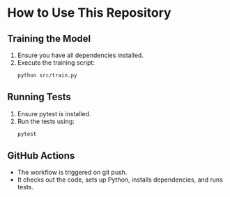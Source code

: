 # How to Use This Repository

## Training the Model

1. Ensure you have all dependencies installed.
2. Execute the training script:
   ```bash
   python src/train.py
   ```

## Running Tests

1. Ensure pytest is installed.
2. Run the tests using:
   ```bash
   pytest
   ```

## GitHub Actions

- The workflow is triggered on git push.
- It checks out the code, sets up Python, installs dependencies, and runs tests. 